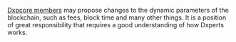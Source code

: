 [Dxpcore members](introduction/dxpcore) may propose changes to the dynamic parameters of the blockchain, such as fees, block time and many other things. It is a position of great responsibility that requires a good understanding of how Dxperts works.